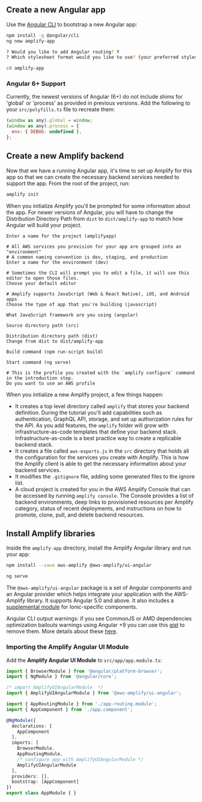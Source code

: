 ## Create a new Angular app

Use the [Angular CLI](https://github.com/angular/angular-cli) to bootstrap a new Angular app:

```bash
npm install -g @angular/cli
ng new amplify-app

? Would you like to add Angular routing? Y
? Which stylesheet format would you like to use? (your preferred stylesheet provider)

cd amplify-app
```

### Angular 6+ Support

Currently, the newest versions of Angular (6+) do not include shims for 'global' or 'process' as provided in previous versions. Add the following to your `src/polyfills.ts` file to recreate them: 

```javascript
(window as any).global = window;
(window as any).process = {
  env: { DEBUG: undefined },
};
``` 

## Create a new Amplify backend

Now that we have a running Angular app, it's time to set up Amplify for this app so that we can create the necessary backend services needed to support the app. From the root of the project, run:

```bash
amplify init
```

When you initialize Amplify you'll be prompted for some information about the app.  For newer versions of Angular, you will have to change the Distribution Directory Path from `dist` to `dist/amplify-app` to match how Angular will build your project.

```console
Enter a name for the project (amplifyapp)

# All AWS services you provision for your app are grouped into an "environment"
# A common naming convention is dev, staging, and production
Enter a name for the environment (dev)

# Sometimes the CLI will prompt you to edit a file, it will use this editor to open those files.
Choose your default editor

# Amplify supports JavaScript (Web & React Native), iOS, and Android apps
Choose the type of app that you're building (javascript)

What JavaScript framework are you using (angular)

Source directory path (src)

Distribution directory path (dist)
Change from dist to dist/amplify-app

Build command (npm run-script build)

Start command (ng serve)

# This is the profile you created with the `amplify configure` command in the introduction step.
Do you want to use an AWS profile
```

When you initialize a new Amplify project, a few things happen:

- It creates a top level directory called `amplify` that stores your backend definition. During the tutorial you'll add capabilities such as authentication, GraphQL API, storage, and set up authorization rules for the API. As you add features, the `amplify` folder will grow with infrastructure-as-code templates that define your backend stack. Infrastructure-as-code is a best practice way to create a replicable backend stack.
- It creates a file called `aws-exports.js` in the `src` directory that holds all the configuration for the services you create with Amplify. This is how the Amplify client is able to get the necessary information about your backend services.
- It modifies the `.gitignore` file, adding some generated files to the ignore list.
- A cloud project is created for you in the AWS Amplify Console that can be accessed by running `amplify console`. The Console provides a list of backend environments, deep links to provisioned resources per Amplify category, status of recent deployments, and instructions on how to promote, clone, pull, and delete backend resources.

## Install Amplify libraries

Inside the `amplify-app` directory, install the Amplify Angular library and run your app:

```bash
npm install --save aws-amplify @aws-amplify/ui-angular

ng serve
```

The `@aws-amplify/ui-angular` package is a set of Angular components and an Angular provider which helps integrate your application with the AWS-Amplify library.  It supports Angular 5.0 and above.  It also includes a [supplemental module](#ionic-4-components) for Ionic-specific components.

<amplify-callout>

Angular CLI output warnings: if you see CommonJS or AMD dependencies optimization bailouts warnings using Angular +9 you can use this [gist](https://gist.github.com/gsans/8982c126c4fef668c094ff288f04241b) to remove them. More details about these [here](https://angular.io/guide/build#configuring-commonjs-dependencies).

</amplify-callout>

### Importing the Amplify Angular UI Module

Add the **Amplify Angular UI Module** to `src/app/app.module.ts`:

```ts
import { BrowserModule } from '@angular/platform-browser';
import { NgModule } from '@angular/core';

/* import AmplifyUIAngularModule  */
import { AmplifyUIAngularModule } from '@aws-amplify/ui-angular';

import { AppRoutingModule } from './app-routing.module';
import { AppComponent } from './app.component';

@NgModule({
  declarations: [
    AppComponent
  ],
  imports: [
    BrowserModule,
    AppRoutingModule,
    /* configure app with AmplifyUIAngularModule */
    AmplifyUIAngularModule
  ],
  providers: [],
  bootstrap: [AppComponent]
})
export class AppModule { }
```
